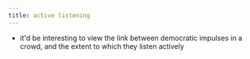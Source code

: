 ```yaml
---
title: active listening
---
```


- it'd be interesting to view the link between democratic impulses in a crowd, and the extent to which they listen actively
